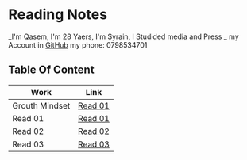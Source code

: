 # Reading Notes
_I'm Qasem, I'm 28 Yaers, I'm Syrain, I Studided media and Press _
my Account in  [GitHub](https://github.com/Qasem-moh/)
my phone: 0798534701


## Table Of Content 
|Work|Link|
|-----|---|
|Grouth Mindset|[Read 01](https://qasem-moh.github.io/reading-notes/grouth)|
|Read 01|[Read 01](https://qasem-moh.github.io/reading-notes/read01)|
|Read 02|[Read 02](https://qasem-moh.github.io/reading-notes/read02)|
|Read 03|[Read 03](https://qasem-moh.github.io/reading-notes/read03)|





